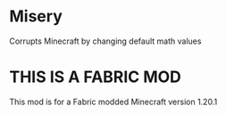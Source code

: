 # Misery
Corrupts Minecraft by changing default math values


# THIS IS A FABRIC MOD
This mod is for a Fabric modded Minecraft version 1.20.1